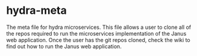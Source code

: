 # hydra-meta
The meta file for hydra microservices. This file allows a user to clone all of the repos required to run the microservices implementation of the Janus web application. Once the user has the git repos cloned, check the wiki to find out how to run the Janus web application.
